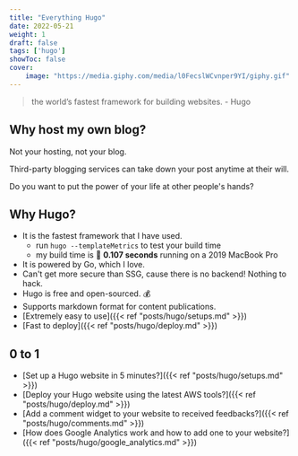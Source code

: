 ```yaml
---
title: "Everything Hugo"
date: 2022-05-21
weight: 1
draft: false
tags: ['hugo']
showToc: false
cover:
    image: "https://media.giphy.com/media/l0FecslWCvnper9YI/giphy.gif"
---
```


> the world’s fastest framework for building websites. - Hugo

## Why host my own blog?

Not your hosting, not your blog. 

Third-party blogging services can take down your post anytime at their will. 

Do you want to put the power of your life
at other people's hands?

## Why Hugo?

- It is the fastest framework that I have used. 
  - run `hugo --templateMetrics` to test your build time
  - my build time is 🚀 **0.107 seconds** running on a 2019 MacBook Pro
- It is powered by Go, which I love.
- Can't get more secure than SSG, cause there is no backend! Nothing to hack.
- Hugo is free and open-sourced. 💰
- Supports markdown format for content publications.
- [Extremely easy to use]({{< ref "posts/hugo/setups.md" >}})
- [Fast to deploy]({{< ref "posts/hugo/deploy.md" >}})


## 0 to 1

- [Set up a Hugo website in 5 minutes?]({{< ref "posts/hugo/setups.md" >}})
- [Deploy your Hugo website using the latest AWS tools?]({{< ref "posts/hugo/deploy.md" >}})
- [Add a comment widget to your website to received feedbacks?]({{< ref "posts/hugo/comments.md" >}})
- [How does Google Analytics work and how to add one to your website?]({{< ref "posts/hugo/google_analytics.md" >}})



